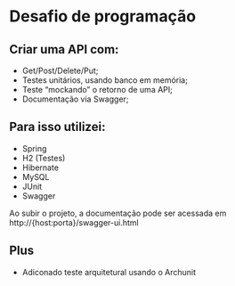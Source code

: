 # Desafio de programação

## Criar uma API com:
* Get/Post/Delete/Put;
* Testes unitários, usando banco em memória;
* Teste “mockando” o retorno de uma API;
* Documentação via Swagger;

## Para isso utilizei:
* Spring
* H2 (Testes)
* Hibernate
* MySQL
* JUnit
* Swagger

Ao subir o projeto, a documentação pode ser acessada em
http://{host:porta}/swagger-ui.html

## Plus
 * Adiconado teste arquitetural usando o Archunit
